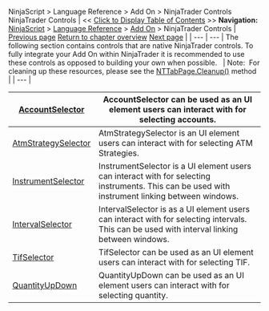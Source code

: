 ﻿
NinjaScript > Language Reference > Add On > NinjaTrader Controls
NinjaTrader Controls
| << [Click to Display Table of Contents](controls.md) >> **Navigation:**     [NinjaScript](ninjascript.md) > [Language Reference](language_reference_wip.md) > [Add On](add_on.md) > NinjaTrader Controls | [Previous page](add_on.md) [Return to chapter overview](add_on.md) [Next page](accountselector.md) |
| --- | --- |
The following section contains controls that are native NinjaTrader controls. To fully integrate your Add On within NinjaTrader it is recommended to use these controls as opposed to building your own when possible.
 
| Note:  For cleaning up these resources, please see the [NTTabPage.Cleanup()](nttabpage_cleanup.md) method |
| --- |

| [AccountSelector](accountselector.md) | AccountSelector can be used as an UI element users can interact with for selecting accounts. |
| --- | --- |
| [AtmStrategySelector](atmstrategyselector.md) | AtmStrategySelector is an UI element users can interact with for selecting ATM Strategies. |
| [InstrumentSelector](instrumentselector.md) | InstrumentSelector is a UI element users can interact with for selecting instruments. This can be used with instrument linking between windows. |
| [IntervalSelector](intervalselector.md) | IntervalSelector is as a UI element users can interact with for selecting intervals. This can be used with interval linking between windows. |
| [TifSelector](tifselector.md) | TifSelector can be used as an UI element users can interact with for selecting TIF. |
| [QuantityUpDown](quantityupdown.md) | QuantityUpDown can be used as an UI element users can interact with for selecting quantity. |

